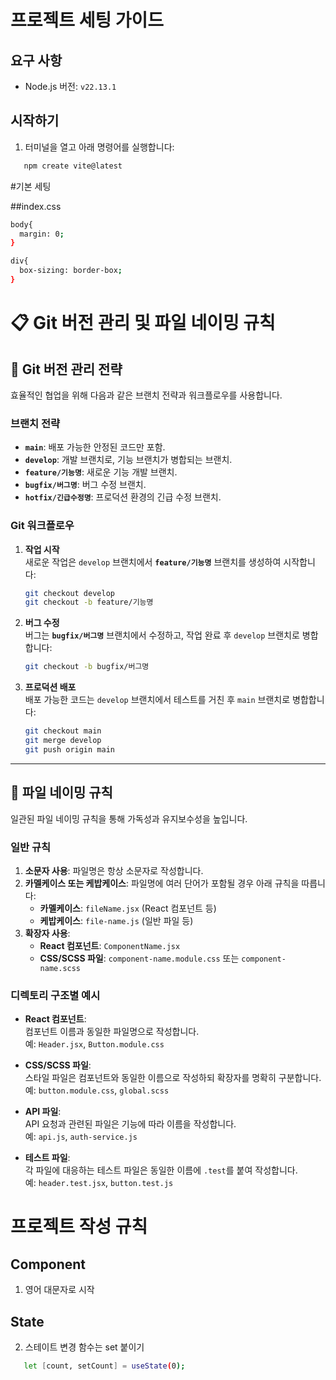 # 프로젝트 세팅 가이드

## 요구 사항
- Node.js 버전: `v22.13.1`

## 시작하기
1. 터미널을 열고 아래 명령어를 실행합니다:
```bash
   npm create vite@latest
```

#기본 세팅

##index.css

```bash
body{
  margin: 0;
}

div{
  box-sizing: border-box;
}
```

   # 📋 Git 버전 관리 및 파일 네이밍 규칙

## 🌲 Git 버전 관리 전략

효율적인 협업을 위해 다음과 같은 브랜치 전략과 워크플로우를 사용합니다.

### 브랜치 전략

- **`main`**: 배포 가능한 안정된 코드만 포함.
- **`develop`**: 개발 브랜치로, 기능 브랜치가 병합되는 브랜치.
- **`feature/기능명`**: 새로운 기능 개발 브랜치.
- **`bugfix/버그명`**: 버그 수정 브랜치.
- **`hotfix/긴급수정명`**: 프로덕션 환경의 긴급 수정 브랜치.

### Git 워크플로우

1. **작업 시작**\
   새로운 작업은 `develop` 브랜치에서 **`feature/기능명`** 브랜치를 생성하여 시작합니다:

   ```bash
   git checkout develop
   git checkout -b feature/기능명
   ```

2. **버그 수정**\
   버그는 **`bugfix/버그명`** 브랜치에서 수정하고, 작업 완료 후 `develop` 브랜치로 병합합니다:

   ```bash
   git checkout -b bugfix/버그명
   ```

3. **프로덕션 배포**\
   배포 가능한 코드는 `develop` 브랜치에서 테스트를 거친 후 `main` 브랜치로 병합합니다:

   ```bash
   git checkout main
   git merge develop
   git push origin main
   ```

---

## 📁 파일 네이밍 규칙

일관된 파일 네이밍 규칙을 통해 가독성과 유지보수성을 높입니다.

### 일반 규칙

1. **소문자 사용**: 파일명은 항상 소문자로 작성합니다.
2. **카멜케이스 또는 케밥케이스**: 파일명에 여러 단어가 포함될 경우 아래 규칙을 따릅니다:
   - **카멜케이스**: `fileName.jsx` (React 컴포넌트 등)
   - **케밥케이스**: `file-name.js` (일반 파일 등)
3. **확장자 사용**:
   - **React 컴포넌트**: `ComponentName.jsx`
   - **CSS/SCSS 파일**: `component-name.module.css` 또는 `component-name.scss`

### 디렉토리 구조별 예시

- **React 컴포넌트**:\
  컴포넌트 이름과 동일한 파일명으로 작성합니다.\
  예: `Header.jsx`, `Button.module.css`

- **CSS/SCSS 파일**:\
  스타일 파일은 컴포넌트와 동일한 이름으로 작성하되 확장자를 명확히 구분합니다.\
  예: `button.module.css`, `global.scss`

- **API 파일**:\
  API 요청과 관련된 파일은 기능에 따라 이름을 작성합니다.\
  예: `api.js`, `auth-service.js`

- **테스트 파일**:\
  각 파일에 대응하는 테스트 파일은 동일한 이름에 `.test`를 붙여 작성합니다.\
  예: `header.test.jsx`, `button.test.js`



# 프로젝트 작성 규칙

## Component
1. 영어 대문자로 시작

## State
2. 스테이트 변경 함수는 set 붙이기
```bash
   let [count, setCount] = useState(0);